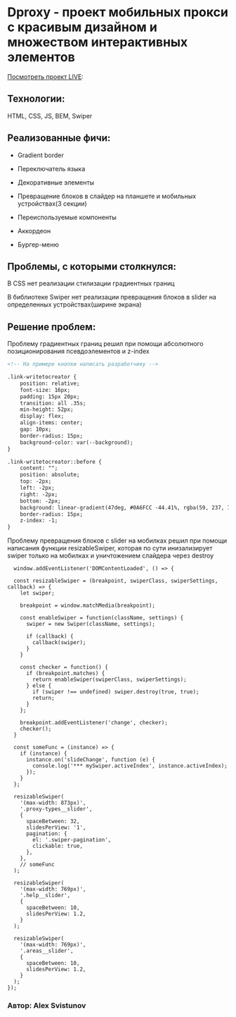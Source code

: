 # **Dproxy - проект мобильных прокси с красивым дизайном и множеством интерактивных элементов**

[Посмотреть проект LIVE](https://alexsvistunov.github.io/dproxy/):

## Технологии:
HTML, CSS, JS, BEM, Swiper


## Реализованные фичи:

+ Gradient border

+ Переключатель языка

+ Декоративные элементы

+ Превращение блоков в слайдер на планшете и мобильных устройствах(3 секции)

+ Переиспользуемые компоненты

+ Аккордеон 

+ Бургер-меню


## Проблемы, с которыми столкнулся:

В CSS нет реализации стилизации градиентных границ

В библиотеке Swiper нет реализации превращения блоков в slider на определенных устройствах(ширине экрана)


## Решение проблем:
Проблему градиентных границ решил при помощи абсолютного позиционирования псевдоэлементов и z-index
```html
<!-- На примере кнопки написать разработчику -->

.link-writetocreator {
    position: relative;
    font-size: 16px;
    padding: 15px 20px;
    transition: all .35s;
    min-height: 52px;
    display: flex;
    align-items: center;
    gap: 10px;
    border-radius: 15px;
    background-color: var(--background);
}

.link-writetocreator::before {
    content: "";
    position: absolute;
    top: -2px;
    left: -2px;
    right: -2px;
    bottom: -2px;
    background: linear-gradient(47deg, #0A6FCC -44.41%, rgba(59, 237, 77, 0.75) 124.33%);
    border-radius: 15px;
    z-index: -1;
}
```
Проблему превращения блоков с slider на мобилках решил при помощи написания функции resizableSwiper, которая по сути инизализирует swiper только на мобилках и уничтожением слайдера через destroy

```JS
  window.addEventListener('DOMContentLoaded', () => {

  const resizableSwiper = (breakpoint, swiperClass, swiperSettings, callback) => {
    let swiper;

    breakpoint = window.matchMedia(breakpoint);

    const enableSwiper = function(className, settings) {
      swiper = new Swiper(className, settings);

      if (callback) {
        callback(swiper);
      }
    }

    const checker = function() {
      if (breakpoint.matches) {
        return enableSwiper(swiperClass, swiperSettings);
      } else {
        if (swiper !== undefined) swiper.destroy(true, true);
        return;
      }
    };

    breakpoint.addEventListener('change', checker);
    checker();
  }

  const someFunc = (instance) => {
    if (instance) {
      instance.on('slideChange', function (e) {
        console.log('*** mySwiper.activeIndex', instance.activeIndex);
      });
    }
  };

  resizableSwiper(
    '(max-width: 873px)',
    '.proxy-types__slider',
    {
      spaceBetween: 32,
      slidesPerView: '1',
      pagination: {
        el: '.swiper-pagination',
        clickable: true,
      },
    },
    // someFunc
  );

  resizableSwiper(
    '(max-width: 769px)',
    '.help__slider',
    {
      spaceBetween: 10,
      slidesPerView: 1.2,
    }
  );

  resizableSwiper(
    '(max-width: 769px)',
    '.areas__slider',
    {
      spaceBetween: 10,
      slidesPerView: 1.2,
    }
  );
});

```


### Автор: Alex Svistunov


